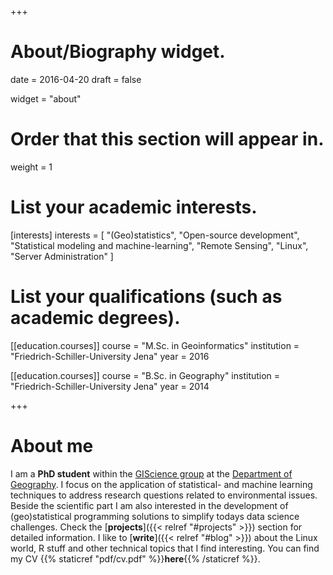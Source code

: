 +++
# About/Biography widget.

date = 2016-04-20
draft = false

widget = "about"

# Order that this section will appear in.
weight = 1

# List your academic interests.
[interests]
  interests = [
    "(Geo)statistics",
    "Open-source development",
    "Statistical modeling and machine-learning",
    "Remote Sensing",
    "Linux", 
    "Server Administration"
  ]

# List your qualifications (such as academic degrees).
[[education.courses]]
  course = "M.Sc. in Geoinformatics"
  institution = "Friedrich-Schiller-University Jena"
  year = 2016

[[education.courses]]
  course = "B.Sc. in Geography"
  institution = "Friedrich-Schiller-University Jena"
  year = 2014
 
+++

# About me

I am a **PhD student** within the [GIScience group](http://www.geographie.uni-jena.de/Geoinformatik_p_1558.html) at the [Department of Geography](http://www.geographie.uni-jena.de/Institut+für+Geographie.html). 
I focus on the application of statistical- and machine learning techniques to address research questions related to environmental issues. 
Beside the scientific part I am also interested in the development of (geo)statistical programming solutions to simplify todays data science challenges. 
Check the [**projects**]({{< relref "#projects" >}}) section for detailed information.
I like to [**write**]({{< relref "#blog" >}}) about the Linux world, R stuff and other technical topics that I find interesting.
You can find my CV {{% staticref "pdf/cv.pdf" %}}**here**{{% /staticref %}}.
